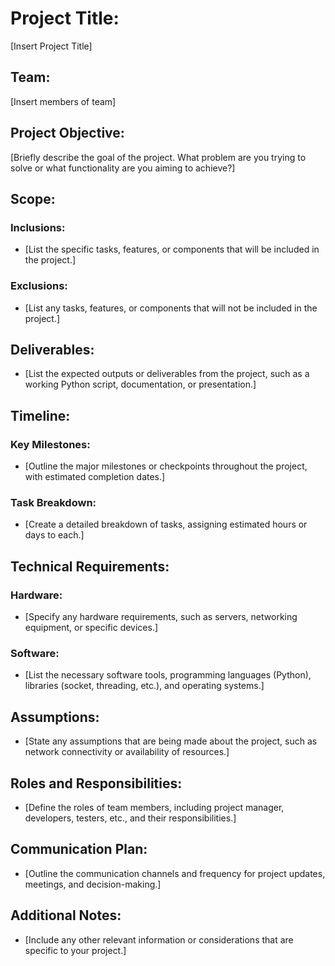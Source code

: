 # Project Title:
[Insert Project Title]

## Team:
[Insert members of team]

## Project Objective:
[Briefly describe the goal of the project. What problem are you trying to solve or what functionality are you aiming to achieve?]

## Scope:
### Inclusions:
- [List the specific tasks, features, or components that will be included in the project.]

### Exclusions:
- [List any tasks, features, or components that will not be included in the project.]

## Deliverables:
- [List the expected outputs or deliverables from the project, such as a working Python script, documentation, or presentation.]

## Timeline:
### Key Milestones:
- [Outline the major milestones or checkpoints throughout the project, with estimated completion dates.]

### Task Breakdown:
- [Create a detailed breakdown of tasks, assigning estimated hours or days to each.]

## Technical Requirements:
### Hardware:
- [Specify any hardware requirements, such as servers, networking equipment, or specific devices.]

### Software:
- [List the necessary software tools, programming languages (Python), libraries (socket, threading, etc.), and operating systems.]

## Assumptions:
- [State any assumptions that are being made about the project, such as network connectivity or availability of resources.]

## Roles and Responsibilities:
- [Define the roles of team members, including project manager, developers, testers, etc., and their responsibilities.]

## Communication Plan:
- [Outline the communication channels and frequency for project updates, meetings, and decision-making.]

## Additional Notes:
- [Include any other relevant information or considerations that are specific to your project.]
